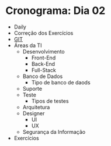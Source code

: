 # Cronograma: Dia 02

- Daily
- Correção dos Exercícios
- [GIT]('https://git-scm.com/')
- Áreas da TI
	- Desenvolvimento
		- Front-End
		- Back-End
		- Full-Stack
	- Banco de Dados
	   - Tipo de banco de daods 
   - Suporte 
   - Teste
     - Tipos de testes
   - Arquitetura
   - Designer
     - UI
     - UX
   - Segurança da Informação
- Exercícios
